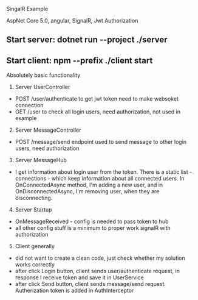 SingalR Example

AspNet Core 5.0, angular, SignalR, Jwt Authorization

## Start server: dotnet run --project ./server

## Start client: npm --prefix ./client start

Absolutely basic functionality
1. Server UserController
 - POST /user/authenticate to get jwt token need to make websoket connection
 - GET /user to check all login users, need authorization, not used in example

2. Server MessageController
 - POST /message/send endpoint used to send message to other login users, need authorization

3. Server MessageHub
 - I get information about login user from the token. There is a static list - connections - which keep information about all connected users. In OnConnectedAsync method, I'm adding a new user, and in OnDisconnectedAsync, I'm removing user, when they are disconnecting.

4. Server Startup
 - OnMessageReceived - config is needed to pass token to hub
 - all other config stuff is a minimum to proper work signalR with authorization

 5. Client generally
 - did not want to create a clean code, just check whether my solution works correctly
 - after click Login button, client sends user/authenticate request, in response I receive token and save it in UserService
 - after click Send button, client sends message/send request. Autherization token is added in AuthInterceptor

